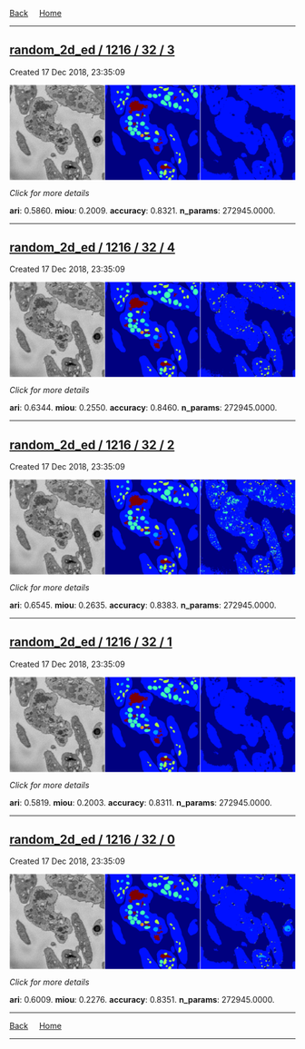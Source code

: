 
[Back](..)&nbsp;&nbsp;&nbsp;&nbsp;&nbsp;[Home](https://leapmanlab.github.io/snapshots)

---

<div class="summary"><a href="3"><h2>random_2d_ed / 1216 / 32 / 3</h2></a><p>Created 17 Dec 2018, 23:35:09
</p><a href="3"><img src="3/media/summary.png" align="center"></a><p>
<i>Click for more details</i>
</p></div>

**ari**: 0.5860. **miou**: 0.2009. **accuracy**: 0.8321. **n_params**: 272945.0000. 

---

<div class="summary"><a href="4"><h2>random_2d_ed / 1216 / 32 / 4</h2></a><p>Created 17 Dec 2018, 23:35:09
</p><a href="4"><img src="4/media/summary.png" align="center"></a><p>
<i>Click for more details</i>
</p></div>

**ari**: 0.6344. **miou**: 0.2550. **accuracy**: 0.8460. **n_params**: 272945.0000. 

---

<div class="summary"><a href="2"><h2>random_2d_ed / 1216 / 32 / 2</h2></a><p>Created 17 Dec 2018, 23:35:09
</p><a href="2"><img src="2/media/summary.png" align="center"></a><p>
<i>Click for more details</i>
</p></div>

**ari**: 0.6545. **miou**: 0.2635. **accuracy**: 0.8383. **n_params**: 272945.0000. 

---

<div class="summary"><a href="1"><h2>random_2d_ed / 1216 / 32 / 1</h2></a><p>Created 17 Dec 2018, 23:35:09
</p><a href="1"><img src="1/media/summary.png" align="center"></a><p>
<i>Click for more details</i>
</p></div>

**ari**: 0.5819. **miou**: 0.2003. **accuracy**: 0.8311. **n_params**: 272945.0000. 

---

<div class="summary"><a href="0"><h2>random_2d_ed / 1216 / 32 / 0</h2></a><p>Created 17 Dec 2018, 23:35:09
</p><a href="0"><img src="0/media/summary.png" align="center"></a><p>
<i>Click for more details</i>
</p></div>

**ari**: 0.6009. **miou**: 0.2276. **accuracy**: 0.8351. **n_params**: 272945.0000. 

---

[Back](..)&nbsp;&nbsp;&nbsp;&nbsp;&nbsp;[Home](https://leapmanlab.github.io/snapshots)

---